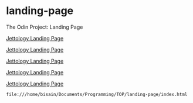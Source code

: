 # landing-page
The Odin Project: Landing Page

[Jettology Landing Page](///home/bisain/Documents/Programming/TOP/landing-page/index.html)

[Jettology Landing Page](////home/bisain/Documents/Programming/TOP/landing-page/index.html)


[Jettology Landing Page](/////home/bisain/Documents/Programming/TOP/landing-page/index.html)

[Jettology Landing Page](home/bisain/Documents/Programming/TOP/landing-page/index.html)


[Jettology Landing Page](file://home/bisain/Documents/Programming/TOP/landing-page/index.html)
 
`
file:///home/bisain/Documents/Programming/TOP/landing-page/index.html
`
